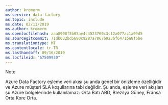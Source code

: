 ```yaml
---
author: kromerm
ms.service: data-factory
ms.topic: include
ms.date: 02/11/2019
ms.author: kromerm
ms.openlocfilehash: aaa8908f5b05ae4c4523760c3c12a077ac1a09d5
ms.sourcegitcommit: 71db032bd5680c9287a7867b923bf6471ba8f6be
ms.translationtype: MT
ms.contentlocale: tr-TR
ms.lasthandoff: 09/16/2019
ms.locfileid: "67509930"
---
```

> [!NOTE] 
> Azure Data Factory eşleme veri akışı şu anda genel bir önizleme özelliğidir ve Azure müşteri SLA koşullarına tabi değildir. Şu anda, eşleme veri akışları şu Azure bölgelerinde kullanılamaz: Orta Batı ABD, Brezilya Güney, Fransa Orta Kore Orta.
